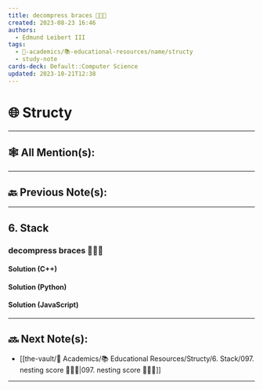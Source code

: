 ```yaml
---
title: decompress braces 👨🏽‍💻
created: 2023-08-23 16:46
authors:
  - Edmund Leibert III
tags:
  - 🔴-academics/📚-educational-resources/name/structy
  - study-note
cards-deck: Default::Computer Science
updated: 2023-10-21T12:38
---
```


# 🌐 Structy

---

## 🕸️ All Mention(s):

---

## 🔙 Previous Note(s):

---

## 6. Stack

### **decompress braces 👨🏽‍💻**

#### Solution (C++)

#### Solution (Python)

#### Solution (JavaScript)

---

## 🔜 Next Note(s):
- [[the-vault/🔴 Academics/📚 Educational Resources/Structy/6. Stack/097. nesting score 👨🏽‍💻|097. nesting score 👨🏽‍💻]]

---
